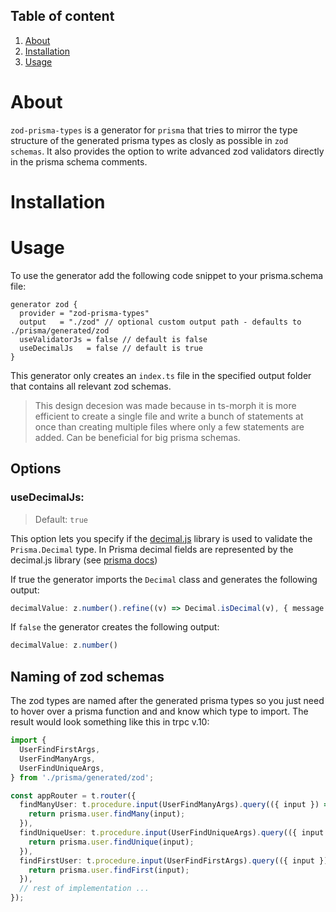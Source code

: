 ## Table of content

1. [About](#about)
2. [Installation](#installation)
3. [Usage](#usage)


# About

`zod-prisma-types` is a generator for `prisma` that tries to mirror the type structure of the generated prisma types as closly as possible in `zod schemas`. It also provides the option to write advanced zod validators directly in the prisma schema comments.

# Installation

# Usage

To use the generator add the following code snippet to your prisma.schema file:

```prisma
generator zod {
  provider = "zod-prisma-types"
  output   = "./zod" // optional custom output path - defaults to ./prisma/generated/zod
  useValidatorJs = false // default is false
  useDecimalJs   = false // default is true
}
```

This generator only creates an `index.ts` file in the specified output folder that contains all relevant zod schemas. 
>This design decesion was made because in ts-morph it is more efficient to create a single file and write a bunch of statements at once than creating multiple files where only a few statements are added. Can be beneficial for big prisma schemas.

## Options

### useDecimalJs: 

> Default: `true`

This option lets you specify if the [decimal.js](https://mikemcl.github.io/decimal.js/) library is used to validate the `Prisma.Decimal` type. In Prisma decimal fields are represented by the decimal.js library (see [prisma docs](https://www.prisma.io/docs/concepts/components/prisma-client/working-with-fields#working-with-decimal))



If true the generator imports the `Decimal` class and generates the following output:
```ts
decimalValue: z.number().refine((v) => Decimal.isDecimal(v), { message: 'Must be a Decimal' }),
```

If `false` the generator creates the following output:
```ts
decimalValue: z.number()
```



## Naming of zod schemas

The zod types are named after the generated prisma types so you just need to hover over a prisma function and and know which type to import. The result would look something like this in trpc v.10:
```ts
import {
  UserFindFirstArgs,
  UserFindManyArgs,
  UserFindUniqueArgs,
} from './prisma/generated/zod';

const appRouter = t.router({
  findManyUser: t.procedure.input(UserFindManyArgs).query(({ input }) => {
    return prisma.user.findMany(input);
  }),
  findUniqueUser: t.procedure.input(UserFindUniqueArgs).query(({ input }) => {
    return prisma.user.findUnique(input);
  }),
  findFirstUser: t.procedure.input(UserFindFirstArgs).query(({ input }) => {
    return prisma.user.findFirst(input);
  }),
  // rest of implementation ...
});
```
